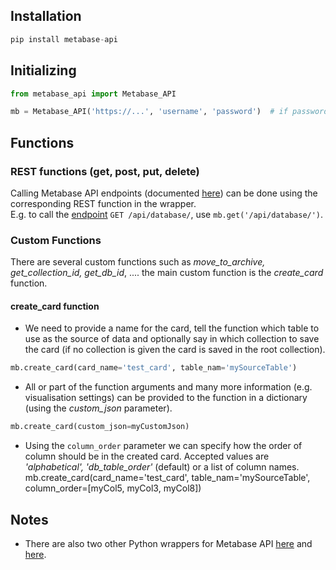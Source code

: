 ## Installation
```python
pip install metabase-api
```

## Initializing
```python
from metabase_api import Metabase_API

mb = Metabase_API('https://...', 'username', 'password')  # if password is not given, it will prompt for password
```
## Functions
### REST functions (get, post, put, delete)
Calling Metabase API endpoints (documented [here](https://github.com/metabase/metabase/blob/master/docs/api-documentation.md)) can be done using the corresponding REST function in the wrapper.  
E.g. to call the [endpoint](https://github.com/metabase/metabase/blob/master/docs/api-documentation.md#get-apidatabase) `GET /api/database/`, use `mb.get('/api/database/')`.

### Custom Functions
There are several custom functions such as *move_to_archive, get_collection_id, get_db_id*, .... the main custom function is the *create_card* function.  
#### **create_card** function
- We need to provide a name for the card, tell the function which table to use as the source of data and optionally say in which collection to save the card (if no collection is given the card is saved in the root collection).  
```python
mb.create_card(card_name='test_card', table_nam='mySourceTable')
```
- All or part of the function arguments and many more information (e.g. visualisation settings) can be provided to the function in a dictionary (using the *custom_json* parameter).
```python
mb.create_card(custom_json=myCustomJson)
```
- Using the `column_order` parameter we can specify how the order of column should be in the created card. Accepted values are *'alphabetical', 'db_table_order'* (default) or a list of column names.
mb.create_card(card_name='test_card', table_nam='mySourceTable', column_order=[myCol5, myCol3, myCol8])
## Notes
- There are also two other Python wrappers for Metabase API [here](https://github.com/mertsalik/metabasepy) and [here](https://github.com/STUnitas/metabase-py).
